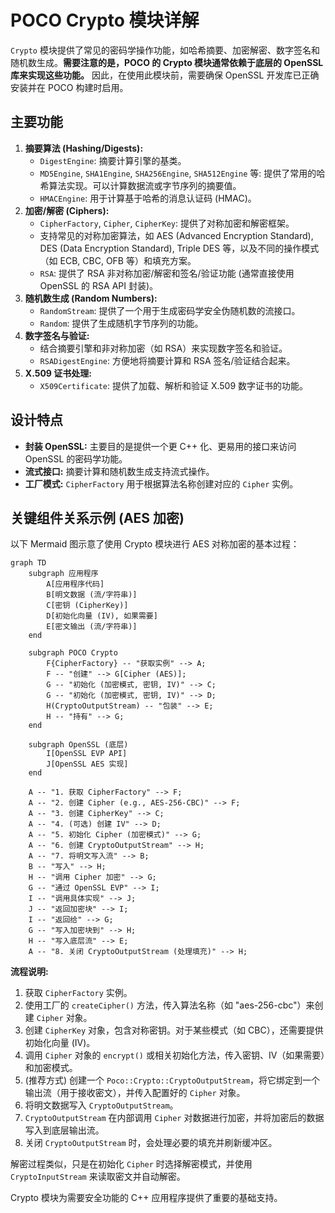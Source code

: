 # POCO Crypto 模块详解

`Crypto` 模块提供了常见的密码学操作功能，如哈希摘要、加密解密、数字签名和随机数生成。**需要注意的是，POCO 的 Crypto 模块通常依赖于底层的 OpenSSL 库来实现这些功能。** 因此，在使用此模块前，需要确保 OpenSSL 开发库已正确安装并在 POCO 构建时启用。

## 主要功能

1.  **摘要算法 (Hashing/Digests):**
    *   `DigestEngine`: 摘要计算引擎的基类。
    *   `MD5Engine`, `SHA1Engine`, `SHA256Engine`, `SHA512Engine` 等: 提供了常用的哈希算法实现。可以计算数据流或字节序列的摘要值。
    *   `HMACEngine`: 用于计算基于哈希的消息认证码 (HMAC)。
2.  **加密/解密 (Ciphers):**
    *   `CipherFactory`, `Cipher`, `CipherKey`: 提供了对称加密和解密框架。
    *   支持常见的对称加密算法，如 AES (Advanced Encryption Standard), DES (Data Encryption Standard), Triple DES 等，以及不同的操作模式（如 ECB, CBC, OFB 等）和填充方案。
    *   `RSA`: 提供了 RSA 非对称加密/解密和签名/验证功能 (通常直接使用 OpenSSL 的 RSA API 封装)。
3.  **随机数生成 (Random Numbers):**
    *   `RandomStream`: 提供了一个用于生成密码学安全伪随机数的流接口。
    *   `Random`: 提供了生成随机字节序列的功能。
4.  **数字签名与验证:**
    *   结合摘要引擎和非对称加密（如 RSA）来实现数字签名和验证。
    *   `RSADigestEngine`: 方便地将摘要计算和 RSA 签名/验证结合起来。
5.  **X.509 证书处理:**
    *   `X509Certificate`: 提供了加载、解析和验证 X.509 数字证书的功能。

## 设计特点

*   **封装 OpenSSL:** 主要目的是提供一个更 C++ 化、更易用的接口来访问 OpenSSL 的密码学功能。
*   **流式接口:** 摘要计算和随机数生成支持流式操作。
*   **工厂模式:** `CipherFactory` 用于根据算法名称创建对应的 `Cipher` 实例。

## 关键组件关系示例 (AES 加密)

以下 Mermaid 图示意了使用 Crypto 模块进行 AES 对称加密的基本过程：

```mermaid
graph TD
    subgraph 应用程序
        A[应用程序代码]
        B[明文数据 (流/字符串)]
        C[密钥 (CipherKey)]
        D[初始化向量 (IV), 如果需要]
        E[密文输出 (流/字符串)]
    end

    subgraph POCO Crypto
        F{CipherFactory} -- "获取实例" --> A;
        F -- "创建" --> G[Cipher (AES)];
        G -- "初始化 (加密模式, 密钥, IV)" --> C;
        G -- "初始化 (加密模式, 密钥, IV)" --> D;
        H(CryptoOutputStream) -- "包装" --> E;
        H -- "持有" --> G;
    end

    subgraph OpenSSL (底层)
        I[OpenSSL EVP API]
        J[OpenSSL AES 实现]
    end

    A -- "1. 获取 CipherFactory" --> F;
    A -- "2. 创建 Cipher (e.g., AES-256-CBC)" --> F;
    A -- "3. 创建 CipherKey" --> C;
    A -- "4. (可选) 创建 IV" --> D;
    A -- "5. 初始化 Cipher (加密模式)" --> G;
    A -- "6. 创建 CryptoOutputStream" --> H;
    A -- "7. 将明文写入流" --> B;
    B -- "写入" --> H;
    H -- "调用 Cipher 加密" --> G;
    G -- "通过 OpenSSL EVP" --> I;
    I -- "调用具体实现" --> J;
    J -- "返回加密块" --> I;
    I -- "返回给" --> G;
    G -- "写入加密块到" --> H;
    H -- "写入底层流" --> E;
    A -- "8. 关闭 CryptoOutputStream (处理填充)" --> H;

```

**流程说明:**

1.  获取 `CipherFactory` 实例。
2.  使用工厂的 `createCipher()` 方法，传入算法名称（如 "aes-256-cbc"）来创建 `Cipher` 对象。
3.  创建 `CipherKey` 对象，包含对称密钥。对于某些模式（如 CBC），还需要提供初始化向量 (IV)。
4.  调用 `Cipher` 对象的 `encrypt()` 或相关初始化方法，传入密钥、IV（如果需要）和加密模式。
5.  (推荐方式) 创建一个 `Poco::Crypto::CryptoOutputStream`，将它绑定到一个输出流（用于接收密文），并传入配置好的 `Cipher` 对象。
6.  将明文数据写入 `CryptoOutputStream`。
7.  `CryptoOutputStream` 在内部调用 `Cipher` 对数据进行加密，并将加密后的数据写入到底层输出流。
8.  关闭 `CryptoOutputStream` 时，会处理必要的填充并刷新缓冲区。

解密过程类似，只是在初始化 `Cipher` 时选择解密模式，并使用 `CryptoInputStream` 来读取密文并自动解密。

Crypto 模块为需要安全功能的 C++ 应用程序提供了重要的基础支持。 